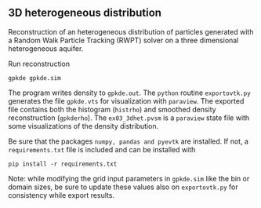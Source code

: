 ## 3D heterogeneous distribution
Reconstruction of an heterogeneous distribution of particles generated with a Random Walk Particle Tracking (RWPT) solver on a three dimensional heterogeneous aquifer.
 
Run reconstruction
```
gpkde gpkde.sim
```

The program writes density to `gpkde.out`. The `python` routine `exportovtk.py` generates the file `gpkde.vts` for visualization with `paraview`. The exported file contains both the histogram (```histrho```) and smoothed density reconstruction (```gpkderho```). The ```ex03_3dhet.pvsm``` is a `paraview` state file with some visualizations of the density distribution.

Be sure that the packages `numpy, pandas and pyevtk` are installed. If not, a `requirements.txt` file is included and can be installed with

```
pip install -r requirements.txt
```

Note: while modifying the grid input parameters in `gpkde.sim` like the bin or domain sizes, be sure to update these values also on `exportovtk.py` for consistency while export results.

